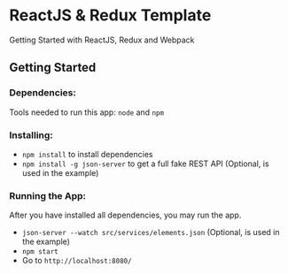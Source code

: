 # ReactJS & Redux Template
Getting Started with ReactJS, Redux and Webpack

## Getting Started

### Dependencies:
Tools needed to run this app: `node` and `npm`

### Installing:
* `npm install` to install dependencies
* `npm install -g json-server` to get a full fake REST API (Optional, is used in the example)

### Running the App:
After you have installed all dependencies, you may run the app.

- `json-server --watch src/services/elements.json` (Optional, is used in the example)
- `npm start`
- Go to `http://localhost:8080/`
